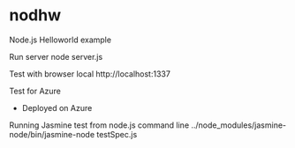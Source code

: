 # nodhw

Node.js Helloworld example

Run server
node server.js

Test with browser local
http://localhost:1337

Test for Azure
- Deployed on Azure

Running Jasmine test from node.js command line
../node_modules/jasmine-node/bin/jasmine-node testSpec.js
